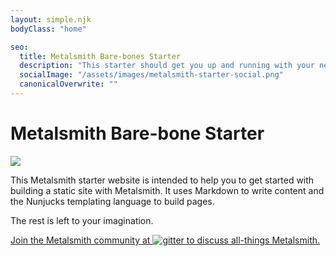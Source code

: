 ```yaml
---
layout: simple.njk
bodyClass: "home"

seo:
  title: Metalsmith Bare-bones Starter
  description: "This starter should get you up and running with your new favorite static site genrator Metalsmith"
  socialImage: "/assets/images/metalsmith-starter-social.png"
  canonicalOverwrite: ""
---
```

# Metalsmith Bare-bone Starter

![](/assets/images/hammer-anvil-blacksmith.png)

This Metalsmith starter website is intended to help you to get started with building a static site with Metalsmith. It uses Markdown to write content and the Nunjucks templating language to build pages.

The rest is left to your imagination.

<a class="gitter-invite" href="https://gitter.im/metalsmith/community">
<p>Join the Metalsmith community at <img src="/assets/images/gitter.png" alt="gitter" /> to discuss all-things Metalsmith.</p>
</a>